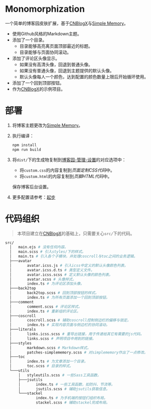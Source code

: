 # Monomorphization

一个简单的博客园皮肤扩展，基于[CNBlogX][CNBlogX]与[Simple Memory][SimpleMemory]。

[CNBlogX]: <https://github.com/moeshinyo/create-cnblogx>
[SimpleMemory]: <https://www.cnblogs.com/SkinUser.aspx?SkinName=SimpleMemory>

- 使用Github风格的Markdown主题。
- 添加了一个目录。
  - 目录能够高亮离页面顶部最近的标题。
  - 目录能够与页面协同滚动。
- 添加了评论区头像显示。
  - 如果没有高清头像，回退到普通头像。
  - 如果没有普通头像，回退到主题提供的默认头像。
  - 默认头像每人一个颜色，达到配置的颜色数量上限后开始循环使用。
- 添加了一个回到顶部按钮。
- 作为[CNBlogX][CNBlogX]的示例项目。

# 部署

1. 将博客主题更改为[Simple Memory][SimpleMemory]。

2. 执行编译：

   ```bash
   npm install
   npm run build
   ```

2. 将`dist/`下的生成物复制到[博客园-管理-设置](<https://i.cnblogs.com/settings>)的对应选项中：

   - 将`custom.css`的内容复制到*页面定制CSS代码*中。
   - 将`custom.html`的内容复制到*页脚HTML代码*中。

   保存博客后台设置。
   
4. 更多配置请参考：[起步](<https://github.com/moeshinyo/cnblogx-starter#%E8%B5%B7%E6%AD%A5>)

# 代码组织

> 本项目建立在[CNBlogX][CNBlogX]的基础上，只需要关心`src/`下的代码。

```bash
src/
  │   main.ejs # 没有任何内容。
  │   main.scss # 引入styles/下的样式。
  │   main.ts # 引入各个子模块，并处理coscroll与toc之间的业务逻辑。
  ├───avatar
  │       avatar.icss.js # 引入icss中定义的默认头像颜色列表。
  │       avatar.icss.d.ts # 类型定义文件。
  │       avatar.icss.scss # 定义默认头像的颜色列表。
  │       avatar.scss # 头像样式。
  │       index.ts # 为评论区添加头像。
  ├───back2top
  │       back2top.scss # 回到顶部按钮的样式。
  │       index.ts # 为所有页面添加一个回到顶部按钮。
  ├───comment
  │       comment.scss # 评论区样式。
  │       index.ts # 重新组织评论区。
  ├───coscroll
  │       coscroll.scss # 辅助coscroll控制侧边栏的偏移与锁定。
  │       index.ts # 实现内容页面与侧边栏的协同滚动。
  ├───literals
  │       links.icss.scss # 重导出链接，用于传递给其它有需要的js代码。
  │       links.scss # 声明项目中用到的链接。
  ├───styles
  │       markdown.scss # Markdown样式。
  │       patches-simplememory.scss # 对simplememory作出了一点修改。
  ├───toc
  │       index.ts # 为文章添加一个目录。
  │       toc.scss # 目录的样式。
  └───utils
      │   styleutils.scss # 一些Sass工具函数。
      ├───jsutils
      │       index.ts # 一些工具函数，如防抖、节流等。
      │       jsutils.scss # 辅助jsutils获取信息。
      └───stackel
              index.ts # 为手机端的按钮们组织布局。
              stackel.scss # 辅助stackel完成布局。
```

